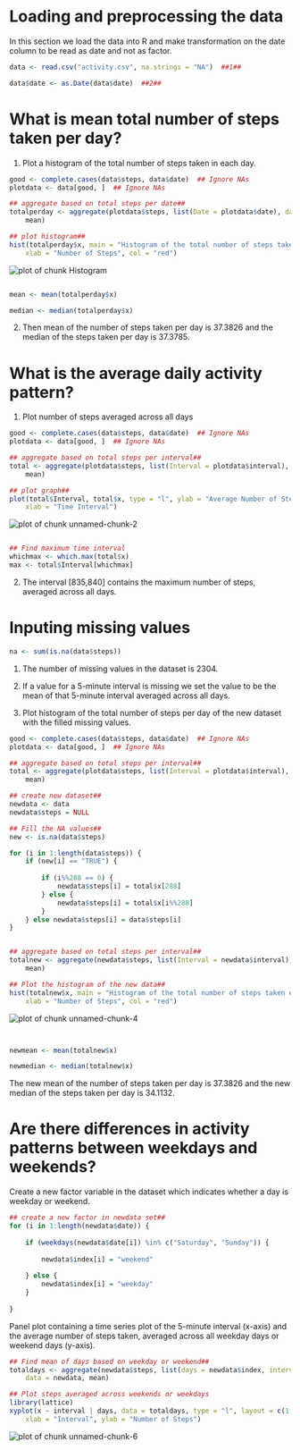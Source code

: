 Loading and preprocessing the data
========================================================

In this section we load the data into R and make transformation on the date column to be read as date and not as factor.


```r
data <- read.csv("activity.csv", na.strings = "NA")  ##1##

data$date <- as.Date(data$date)  ##2##
```


What is mean total number of steps taken per day?
========================================================

1. Plot a histogram of the total number of steps taken in each day.


```r
good <- complete.cases(data$steps, data$date)  ## Ignore NAs
plotdata <- data[good, ]  ## Ignore NAs

## aggregate based on total steps per date##
totalperday <- aggregate(plotdata$steps, list(Date = plotdata$date), data = plotdata, 
    mean)

## plot histogram##
hist(totalperday$x, main = "Histogram of the total number of steps taken each day", 
    xlab = "Number of Steps", col = "red")
```

![plot of chunk Histogram](figure/Histogram.png) 

```r

mean <- mean(totalperday$x)

median <- median(totalperday$x)
```


2. Then mean of the number of steps taken per day is 37.3826 and the median of the steps
taken per day is 37.3785.

What is the average daily activity pattern?
================================================

1. Plot number of steps averaged across all days

```r
good <- complete.cases(data$steps, data$date)  ## Ignore NAs
plotdata <- data[good, ]  ## Ignore NAs

## aggregate based on total steps per interval##
total <- aggregate(plotdata$steps, list(Interval = plotdata$interval), data = plotdata, 
    mean)

## plot graph##
plot(total$Interval, total$x, type = "l", ylab = "Average Number of Steps", 
    xlab = "Time Interval")
```

![plot of chunk unnamed-chunk-2](figure/unnamed-chunk-2.png) 

```r

## Find maximum time interval
whichmax <- which.max(total$x)
max <- total$Interval[whichmax]
```

2. The interval [835,840] contains the maximum number of steps, averaged across all days.

Inputing missing values
===============================


```r
na <- sum(is.na(data$steps))
```

1. The number of missing values in the dataset is 2304.

2. If a value for a 5-minute interval is missing we set the value to be the mean of that 5-minute interval averaged across all days.

3. Plot histogram of the total number of steps per day of the new dataset with the filled missing values.



```r
good <- complete.cases(data$steps, data$date)  ## Ignore NAs
plotdata <- data[good, ]  ## Ignore NAs

## aggregate based on total steps per interval##
total <- aggregate(plotdata$steps, list(Interval = plotdata$interval), data = plotdata, 
    mean)

## create new dataset##
newdata <- data
newdata$steps = NULL

## Fill the NA values##
new <- is.na(data$steps)

for (i in 1:length(data$steps)) {
    if (new[i] == "TRUE") {
        
        if (i%%288 == 0) {
            newdata$steps[i] = total$x[288]
        } else {
            newdata$steps[i] = total$x[i%%288]
        }
    } else newdata$steps[i] = data$steps[i]
}


## aggregate based on total steps per interval##
totalnew <- aggregate(newdata$steps, list(Interval = newdata$interval), data = newdata, 
    mean)

## Plot the histogram of the new data##
hist(totalnew$x, main = "Histogram of the total number of steps taken each day", 
    xlab = "Number of Steps", col = "red")
```

![plot of chunk unnamed-chunk-4](figure/unnamed-chunk-4.png) 

```r


newmean <- mean(totalnew$x)

newmedian <- median(totalnew$x)
```


The new mean of the number of steps taken per day is 37.3826 and the new median of the steps taken per day is 34.1132.

 
Are there differences in activity patterns between weekdays and weekends?
=========================================================================

Create a new factor variable in the dataset which indicates whether a day is weekday or weekend.


```r
## create a new factor in newdata set##
for (i in 1:length(newdata$date)) {
    
    if (weekdays(newdata$date[i]) %in% c("Saturday", "Sunday")) {
        
        newdata$index[i] = "weekend"
        
    } else {
        newdata$index[i] = "weekday"
    }
    
}
```

Panel plot containing a time series plot of the 5-minute interval (x-axis) and the average number of steps taken, averaged across all weekday days or weekend days (y-axis).


```r
## Find mean of days based on weekday or weekend##
totaldays <- aggregate(newdata$steps, list(days = newdata$index, interval = newdata$interval), 
    data = newdata, mean)

## Plot steps averaged across weekends or weekdays
library(lattice)
xyplot(x ~ interval | days, data = totaldays, type = "l", layout = c(1, 2), 
    xlab = "Interval", ylab = "Number of Steps")
```

![plot of chunk unnamed-chunk-6](figure/unnamed-chunk-6.png) 

